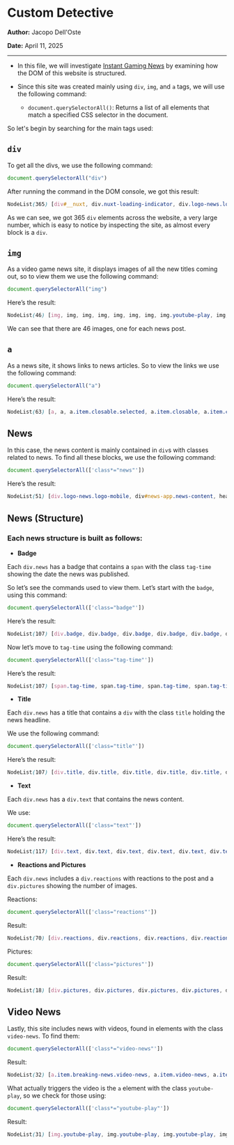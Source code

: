 # Custom Detective

**Author:** Jacopo Dell'Oste

**Date:** April 11, 2025

---

- In this file, we will investigate [Instant Gaming News](https://news.instant-gaming.com/it) by examining how the DOM of this website is structured.

- Since this site was created mainly using `div`, `img`, and `a` tags, we will use the following command:

    + `document.querySelectorAll()`: Returns a list of all elements that match a specified CSS selector in the document.

So let's begin by searching for the main tags used:

##  `div`

To get all the divs, we use the following command:

```javascript
document.querySelectorAll("div")
```

After running the command in the DOM console, we got this result:

```scss
NodeList(365) [div#__nuxt, div.nuxt-loading-indicator, div.logo-news.logo-mobile, div#news-app.news-content, div.logo-news, div.profile, div.item.closable, div.icon-user.icon-xs, div.icon-home.icon-xs, div.icon-cart.icon-xs, div.icon-calendar.icon-xs, div.icon-discord.icon-xs, div.icon-burger, div.footer, div.apps, div.icons, div.icon-facebook.icon-xs, div.icon-xcom.icon-xs, div.icon-instagram.icon-xs, div.icon-twitch.icon-xs, div.icon-youtube.icon-xs, div.icon-rss.icon-xs, div.links.closable, div.icon-location.icon-xs, div.modal-container, div.modal, div.close, div.icon-language.icon-xl, div.modal-languages, div#news-home.news-container.home, div.news, div.highlighted-container, div.listing-news.listing-horizontal, div.content-news, div.badge, div.tag-trending, div.icon-fire.icon-xxs, div.title, div.text, div.article-data, div.reactions, div.icon-smiley.icon-xs, div.videos, div.icon-video.icon-xs, div.listing-separator, div.content-news, div.badge, div.tag-trending, div.icon-fire.icon-xxs, div.title, div.text, div.article-data, div.reactions, div.icon-smiley.icon-xs, div.pictures, div.icon-picture.icon-xs, div.listing-separator, div.content-news, div.badge, div.tag-trending, div.icon-fire.icon-xxs, div.title, div.text, div.article-data, div.reactions, div.icon-smiley.icon-xs, div.pictures, div.icon-picture.icon-xs, div.listing-separator, div.content-news, div.badge, div.tag-trending, div.icon-fire.icon-xxs, div.title, div.text, div.article-data, div.reactions, div.icon-smiley.icon-xs, div.listing-separator, div.content-news, div.badge, div.tag-trending, div.icon-fire.icon-xxs, div.title, div.text, div.article-data, div.reactions, div.icon-smiley.icon-xs, div.listing-separator, div.columns-container, div.panel-left, div.listing-news.listing-vertical, div.cover, div.video-image, div.content-news, div.badge, div.title, div.text, div.article-data, div.listing-separator, …]
```

As we can see, we got 365 `div` elements across the website, a very large number, which is easy to notice by inspecting the site, as almost every block is a `div`.

##  `img`

As a video game news site, it displays images of all the new titles coming out, so to view them we use the following command:

```javascript
document.querySelectorAll("img")
```

Here’s the result:

```scss
NodeList(46) [img, img, img, img, img, img, img, img.youtube-play, img, img.youtube-play, img, img, img.youtube-play, img, img, img.youtube-play, img, img, img, img, img.youtube-play, img, img, img, img.youtube-play, img, img, img, img, img.youtube-play, img, img, img, img, img, img, img.picture, img.picture, img.picture, img.picture, img.picture, img.picture, img.picture, img.picture, img.picture, img.picture]
```

We can see that there are 46 images, one for each news post.

##  `a`

As a news site, it shows links to news articles. So to view the links we use the following command:

```javascript
document.querySelectorAll("a")
```

Here’s the result:

```scss
NodeList(63) [a, a, a.item.closable.selected, a.item.closable, a.item.closable, a.item.closable, a.display-panel, a, a, a.socials-facebook, a.socials-xcom, a.socials-instagram, a.socials-twitch, a.socials-youtube, a.socials-rss, a, a, a.languages, a, a, a, a, a.selected, a.item.breaking-news, a.item.breaking-news, a.item.breaking-news.video-news, a.item.breaking-news, a.item.breaking-news, a.item.video-news, a.item.video-news, a.item.breaking-news.highlighted, a.item.video-news, a.item, a.item.video-news, a.item, a.item, a.item, a.item.video-news, a.item, a.item, a.item.video-news, a.item, a.item, a.item, a.item.video-news, a.item, a.item, a.item, a.button.button-secondary, a.item, a.item.breaking-news, a.button.button-secondary, a.item, a.item, a.item, a.item, a.item, a.button.button-secondary, a.item, a.item, a.item, a.item, a.item]
```

## **News**

In this case, the news content is mainly contained in `div`s with classes related to news. To find all these blocks, we use the following command:

```javascript
document.querySelectorAll(['class*="news"'])
```

Here’s the result:

```scss
NodeList(51) [div.logo-news.logo-mobile, div#news-app.news-content, header#header.header-news, div.logo-news, div#news-home.news-container.home, div.news, div.listing-news.listing-horizontal, a.item.breaking-news, div.content-news, a.item.breaking-news, div.content-news, a.item.breaking-news.video-news, div.content-news, a.item.breaking-news, div.content-news, a.item.breaking-news, div.content-news, div.listing-news.listing-vertical, a.item.video-news, div.content-news, a.item.video-news, div.content-news, a.item.breaking-news.highlighted, div.content-news, a.item.video-news, div.content-news, div.content-news, a.item.video-news, div.content-news, div.content-news, div.content-news, div.content-news, a.item.video-news, div.content-news, div.content-news, div.content-news, a.item.video-news, div.content-news, div.content-news, div.content-news, div.content-news, a.item.video-news, div.content-news, div.content-news, div.content-news, div.content-news, div.listing-news.articles, div.content-news, div.icon-news.icon-xxs, a.item.breaking-news, div.content-news]
```

## **News (Structure)**

### Each news structure is built as follows:

- **Badge**

Each `div.news` has a badge that contains a `span` with the class `tag-time` showing the date the news was published.

So let’s see the commands used to view them. Let’s start with the `badge`, using this command:

```javascript
document.querySelectorAll(['class="badge"'])
```

Here’s the result:

```scss
NodeList(107) [div.badge, div.badge, div.badge, div.badge, div.badge, div.badge, div.badge, div.badge, div.badge, div.badge, div.badge, div.badge, div.badge, div.badge, div.badge, div.badge, div.badge, div.badge, div.badge, div.badge, div.badge, div.badge, div.badge, div.badge, div.badge, div.badge, div.badge, div.badge, div.badge, div.badge, div.badge, div.badge, div.badge, div.badge, div.badge, div.badge, div.badge, div.badge, div.badge, div.badge, div.badge, div.badge, div.badge, div.badge, div.badge, div.badge, div.badge, div.badge, div.badge, div.badge, div.badge, div.badge, div.badge, div.badge, div.badge, div.badge, div.badge, div.badge, div.badge, div.badge, div.badge, div.badge, div.badge, div.badge, div.badge, div.badge, div.badge, div.badge, div.badge, div.badge, div.badge, div.badge, div.badge, div.badge, div.badge, div.badge, div.badge, div.badge, div.badge, div.badge, div.badge, div.badge, div.badge, div.badge, div.badge, div.badge, div.badge, div.badge, div.badge, div.badge, div.badge, div.badge, div.badge, div.badge, div.badge, div.badge, div.badge, div.badge, div.badge, div.badge, …]
```

Now let’s move to `tag-time` using the following command:

```javascript
document.querySelectorAll(['class="tag-time"'])
```

Here’s the result:

```scss
NodeList(107) [span.tag-time, span.tag-time, span.tag-time, span.tag-time, span.tag-time, span.tag-time, span.tag-time, span.tag-time, span.tag-time, span.tag-time, span.tag-time, span.tag-time, span.tag-time, span.tag-time, span.tag-time, span.tag-time, span.tag-time, span.tag-time, span.tag-time, span.tag-time, span.tag-time, span.tag-time, span.tag-time, span.tag-time, span.tag-time, span.tag-time, span.tag-time, span.tag-time, span.tag-time, span.tag-time, span.tag-time, span.tag-time, span.tag-time, span.tag-time, span.tag-time, span.tag-time, span.tag-time, span.tag-time, span.tag-time, span.tag-time, span.tag-time, span.tag-time, span.tag-time, span.tag-time, span.tag-time, span.tag-time, span.tag-time, span.tag-time, span.tag-time, span.tag-time, span.tag-time, span.tag-time, span.tag-time, span.tag-time, span.tag-time, span.tag-time, span.tag-time, span.tag-time, span.tag-time, span.tag-time, span.tag-time, span.tag-time, span.tag-time, span.tag-time, span.tag-time, span.tag-time, span.tag-time, span.tag-time, span.tag-time, span.tag-time, span.tag-time, span.tag-time, span.tag-time, span.tag-time, span.tag-time, span.tag-time, span.tag-time, span.tag-time, span.tag-time, span.tag-time, span.tag-time, span.tag-time, span.tag-time, span.tag-time, span.tag-time, span.tag-time, span.tag-time, span.tag-time, span.tag-time, span.tag-time, span.tag-time, span.tag-time, span.tag-time, span.tag-time, span.tag-time, span.tag-time, span.tag-time, span.tag-time, span.tag-time, span.tag-time, …]
```

- **Title**

Each `div.news` has a title that contains a `div` with the class `title` holding the news headline.

We use the following command:

```javascript
document.querySelectorAll(['class="title"'])
```

Here’s the result:

```scss
NodeList(107) [div.title, div.title, div.title, div.title, div.title, div.title, div.title, div.title, div.title, div.title, div.title, div.title, div.title, div.title, div.title, div.title, div.title, div.title, div.title, div.title, div.title, div.title, div.title, div.title, div.title, div.title, div.title, div.title, div.title, div.title, div.title, div.title, div.title, div.title, div.title, div.title, div.title, div.title, div.title, div.title, div.title, div.title, div.title, div.title, div.title, div.title, div.title, div.title, div.title, div.title, div.title, div.title, div.title, div.title, div.title, div.title, div.title, div.title, div.title, div.title, div.title, div.title, div.title, div.title, div.title, div.title, div.title, div.title, div.title, div.title, div.title, div.title, div.title, div.title, div.title, div.title, div.title, div.title, div.title, div.title, div.title, div.title, div.title, div.title, div.title, div.title, div.title, div.title, div.title, div.title, div.title, div.title, div.title, div.title, div.title, div.title, div.title, div.title, div.title, div.title, …]
```

- **Text**

Each `div.news` has a `div.text` that contains the news content.

We use:

```javascript
document.querySelectorAll(['class="text"'])
```

Here’s the result:

```scss
NodeList(117) [div.text, div.text, div.text, div.text, div.text, div.text, div.text, div.text, div.text, div.text, div.text, div.text, div.text, div.text, div.text, div.text, div.text, div.text, div.text, div.text, div.text, div.text, div.text, div.text, div.text, div.text, div.text, div.text, div.text, div.text, div.text, div.text, div.text, div.text, div.text, div.text, div.text, div.text, div.text, div.text, div.text, div.text, div.text, div.text, div.text, div.text, div.text, div.text, div.text, div.text, div.text, div.text, div.text, div.text, div.text, div.text, div.text, div.text, div.text, div.text, div.text, div.text, div.text, div.text, div.text, div.text, div.text, div.text, div.text, div.text, div.text, div.text, div.text, div.text, div.text, div.text, div.text, div.text, div.text, div.text, div.text, div.text, div.text, div.text, div.text, div.text, div.text, div.text, div.text, div.text, div.text, div.text, div.text, div.text, div.text, div.text, div.text, div.text, div.text, div.text, …]
```

- **Reactions and Pictures**

Each `div.news` includes a `div.reactions` with reactions to the post and a `div.pictures` showing the number of images.

Reactions:

```javascript
document.querySelectorAll(['class="reactions"'])
```

Result:

```scss
NodeList(70) [div.reactions, div.reactions, div.reactions, div.reactions, div.reactions, div.reactions, div.reactions, div.reactions, div.reactions, div.reactions, div.reactions, div.reactions, div.reactions, div.reactions, div.reactions, div.reactions, div.reactions, div.reactions, div.reactions, div.reactions, div.reactions, div.reactions, div.reactions, div.reactions, div.reactions, div.reactions, div.reactions, div.reactions, div.reactions, div.reactions, div.reactions, div.reactions, div.reactions, div.reactions, div.reactions, div.reactions, div.reactions, div.reactions, div.reactions, div.reactions, div.reactions, div.reactions, div.reactions, div.reactions, div.reactions, div.reactions, div.reactions, div.reactions, div.reactions, div.reactions, div.reactions, div.reactions, div.reactions, div.reactions, div.reactions, div.reactions, div.reactions, div.reactions, div.reactions, div.reactions, div.reactions, div.reactions, div.reactions, div.reactions, div.reactions, div.reactions, div.reactions, div.reactions, div.reactions, div.reactions]
```

Pictures:

```javascript
document.querySelectorAll(['class="pictures"'])
```

Result:

```scss
NodeList(18) [div.pictures, div.pictures, div.pictures, div.pictures, div.pictures, div.pictures, div.pictures, div.pictures, div.pictures, div.pictures, div.pictures, div.pictures, div.pictures, div.pictures, div.pictures, div.pictures, div.pictures, div.pictures]
```

## **Video News**

Lastly, this site includes news with videos, found in elements with the class `video-news`. To find them:

```javascript
document.querySelectorAll(['class*="video-news"'])
```

Result:

```scss
NodeList(32) [a.item.breaking-news.video-news, a.item.video-news, a.item.video-news, a.item.video-news, a.item.video-news, a.item.video-news, a.item.video-news, a.item.video-news, a.item.video-news, a.item.video-news, a.item.video-news, a.item.video-news, a.item.video-news, a.item.breaking-news.video-news, a.item.video-news, a.item.video-news, a.item.video-news, a.item.video-news, a.item.video-news, a.item.video-news, a.item.video-news, a.item.video-news, a.item.video-news, a.item.video-news, a.item.video-news, a.item.video-news, a.item.video-news, a.item.video-news, a.item.video-news, a.item.video-news, a.item.video-news, a.item.video-news]
```

What actually triggers the video is the `a` element with the class `youtube-play`, so we check for those using:

```javascript
document.querySelectorAll(['class*="youtube-play"'])
```

Result:

```scss
NodeList(31) [img.youtube-play, img.youtube-play, img.youtube-play, img.youtube-play, img.youtube-play, img.youtube-play, img.youtube-play, img.youtube-play, img.youtube-play, img.youtube-play, img.youtube-play, img.youtube-play, img.youtube-play, img.youtube-play, img.youtube-play, img.youtube-play, img.youtube-play, img.youtube-play, img.youtube-play, img.youtube-play, img.youtube-play, img.youtube-play, img.youtube-play, img.youtube-play, img
```